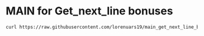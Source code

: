 # MAIN for Get_next_line bonuses
```bash
curl https://raw.githubusercontent.com/lorenuars19/main_get_next_line_bonus/master/main.c -o main.c
```
